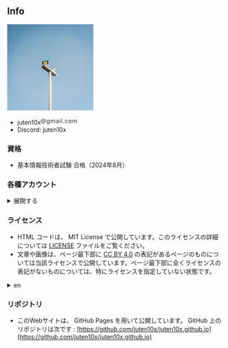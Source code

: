 ## Info

<a href="../light_white.jpg" data-lightbox="icon"><img src="../light_white.jpg" width="200px"></a>

* juten10x<img src="../blog/pile_of_images/IMG_3635.jpeg" width="85">
* Discord: juten10x

### 資格
* 基本情報技術者試験 合格（2024年8月）

### 各種アカウント
<details>
<summary>展開する</summary>

<ul>
  <li>GitHub: <a href="https://github.com/juten10x">juten10x</a></li>
  <li>AtCoder: <a href="https://atcoder.jp/users/juten10x">juten10x</a></li>
  <li>Codeforces: <a href="https://codeforces.com/profile/Juten10x">Juten10x</a></li>
  <li>Scrapbox: <a href="https://scrapbox.io/juten10x/">juten10x</a></li>
  <li>Bluesky: <a href="https://bsky.app/profile/juten10x.bsky.social">juten10x</a></li>
  <li>Instagram: <a href="https://www.instagram.com/juten10x">juten10x</a></li>
  <li>YouTube: <a href="https://www.youtube.com/@juten10x">juten10x</a>, <a href="https://www.youtube.com/@ujuten10x">_juten10x</a></li>
  <li>niconico: <a href="https://www.nicovideo.jp/user/125236633">juten10x</a></li>
  <li>Vimeo: <a href="https://vimeo.com/juten10x">juten10x</a></li>
  <li>cluster: <a href="https://cluster.mu/u/10x">juten10x</a></li>
  <li>VRChat: <a href="https://vrchat.com/home/user/usr_e18448f7-885a-4a0e-b6eb-ccf243c25a5e">juten10x</a></li>
</ul>
<details>
<summary>more</summary>

<ul>
  <li>yukicoder: <a href="https://yukicoder.me/users/21972">juten10x</a></li>
  <li>AOJ: <a href="https://judge.u-aizu.ac.jp/onlinejudge/user.jsp?id=juten10x">juten10x</a></li>
  <li>QCoder: <a href="https://www.qcoder.jp/ja/users/juten10x">juten10x</a></li>
  <li>CodeChef: <a href="https://www.codechef.com/users/juten10x">juten10x</a></li>
  <li>TLX: <a href="https://tlx.toki.id/profiles/juten10x">juten10x</a></li>
  <li>OMC: <a href="https://onlinemathcontest.com/users/juten10x">juten10x</a></li>
  <li>AlpacaHack: <a href="https://alpacahack.com/users/juten10x">juten10x</a></li>
  <li>CryptoHack: <a href="https://cryptohack.org/user/juten10x/">juten10x</a></li>
  <li>DreamHack: <a href="https://dreamhack.io/users/70164">juten10x</a></li>
  <li>Mastodon: <a href="https://mstdn.jp/@juten10x">juten10x</a></li>
  <li>SoundCloud: <a href="https://soundcloud.com/juten10x">juten10x</a></li>
  <li>Bandcamp: <a href="https://bandcamp.com/juten10x">juten10x</a></li>
  <li>Twitch: <a href="https://www.twitch.tv/juten10x">juten10x</a></li>
  <li>Steam: <a href="https://steamcommunity.com/id/juten10x/">juten10x</a></li>
  <li>note: <a href="https://note.com/juten10x">juten10x</a></li>
  <li>Gravatar: <a href="https://gravatar.com/juten10x">juten10x</a></li>
  <li>Misskey.design: <a href="https://misskey.design/@Juten10x">juten10x</a></li>
  <li>Misskey競プロ鯖: <a href="https://misskey.kyoupro.com/@Juten10x">juten10x</a></li>
  <li>Reddit: <a href="https://reddit.com/user/_juten10x">_juten10x</a></li>
  <li>Qiita: <a href="https://qiita.com/juten10x">juten10x</a></li>
  <li>Muuseo: <a href="https://muuseo.com/juten10x/owner">juten10x</a></li>
  <li>Xfolio: <a href="https://xfolio.jp/users/THkWP3ukzRzn">juten10x</a></li>
  <li>Wikipedia: <a href="https://ja.wikipedia.org/wiki/?curid=4687335">Juten</a></li>
  <li>Hatena Blog: <a href="https://juten10x.hatenablog.com">juten10x</a></li>
  <li>X: <a href="https://x.com/juten10x">juten10x</a>, <a href="https://x.com/_juten10x">_juten10x</a></li>
</ul>

</details>
</details>

### ライセンス
* HTML コードは、 MIT License で公開しています。このライセンスの詳細については [LICENSE](https://github.com/juten10x/juten10x.github.io/blob/main/LICENSE) ファイルをご覧ください。
* 文章や画像は、ページ最下部に [CC BY 4.0](https://creativecommons.org/licenses/by/4.0/) の表記があるページのものについては当該ライセンスで公開しています。ページ最下部に全くライセンスの表記がないものについては、特にライセンスを指定していない状態です。
<details>
<summary>en</summary>
<ul>
  <li>The HTML code is released under the MIT License. See the LICENSE file for more information about this license.</li>
  <li>Texts and images on pages that have a "CC BY 4.0" at the bottom of the page are released under that license. For those without a license at the bottom of the page, no particular license is specified.</li>
</ul>
</details>

### リポジトリ
* このWebサイトは、 GitHub Pages を用いて公開しています。 GitHub 上のリポジトリは次です : [https://github.com/juten10x/juten10x.github.io](https://github.com/juten10x/juten10x.github.io)
